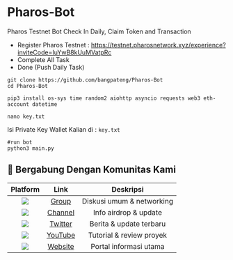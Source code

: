 # Pharos-Bot
Pharos Testnet Bot Check In Daily, Claim Token and Transaction

- Register Pharos Testnet : https://testnet.pharosnetwork.xyz/experience?inviteCode=IuYwB8kUuMVatpRc
- Complete All Task
- Done (Push Daily Task)

```
git clone https://github.com/bangpateng/Pharos-Bot
cd Pharos-Bot
```

```
pip3 install os-sys time random2 aiohttp asyncio requests web3 eth-account datetime
```

```
nano key.txt
```

Isi Private Key Wallet Kalian di : `key.txt`

```
#run bot
python3 main.py
```

## 📱 Bergabung Dengan Komunitas Kami

<div align="center">

| Platform | Link | Deskripsi |
|:--------:|:----:|:---------:|
| <img src="https://img.shields.io/badge/Telegram-2CA5E0?style=for-the-badge&logo=telegram&logoColor=white" /> | [Group](https://t.me/bangpateng_chat) | Diskusi umum & networking |
| <img src="https://img.shields.io/badge/Telegram-2CA5E0?style=for-the-badge&logo=telegram&logoColor=white" /> | [Channel](https://t.me/bangpateng_airdrop) | Info airdrop & update |
| <img src="https://img.shields.io/badge/Twitter-1DA1F2?style=for-the-badge&logo=twitter&logoColor=white" /> | [Twitter](https://www.twitter.com/bangpateng_com) | Berita & update terbaru |
| <img src="https://img.shields.io/badge/YouTube-FF0000?style=for-the-badge&logo=youtube&logoColor=white" /> | [YouTube](https://www.youtube.com/c/BangPateng/) | Tutorial & review proyek |
| <img src="https://img.shields.io/badge/Website-0078D7?style=for-the-badge&logo=google-chrome&logoColor=white" /> | [Website](http://www.bangpateng.xyz) | Portal informasi utama |

</div>

</div>

